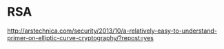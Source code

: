 RSA
===
http://arstechnica.com/security/2013/10/a-relatively-easy-to-understand-primer-on-elliptic-curve-cryptography/?repost=yes
